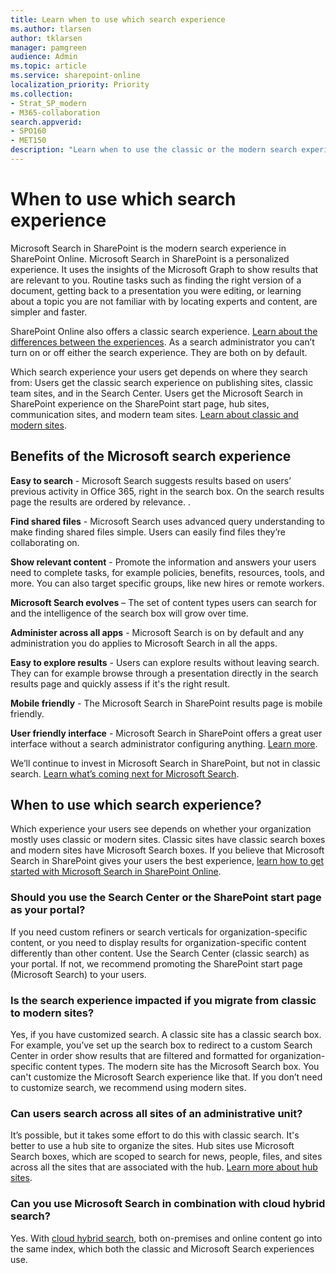 ```yaml
---
title: Learn when to use which search experience
ms.author: tlarsen
author: tklarsen
manager: pamgreen
audience: Admin
ms.topic: article
ms.service: sharepoint-online
localization_priority: Priority
ms.collection:  
- Strat_SP_modern
- M365-collaboration
search.appverid:
- SPO160
- MET150
description: "Learn when to use the classic or the modern search experience in SharePoint"
---
```


# When to use which search experience

Microsoft Search in SharePoint is the modern search experience in SharePoint Online. Microsoft Search in SharePoint is a personalized experience. It uses the insights of the Microsoft Graph to show results that are relevant to you. Routine tasks such as finding the right version of a document, getting back to a presentation you were editing, or learning about a topic you are not familiar with by locating experts and content, are simpler and faster.

SharePoint Online also offers a classic search experience. [Learn about the differences between the experiences](https://docs.microsoft.com/sharepoint/differences-classic-modern-search). As a search administrator you can’t turn on or off either the search experience. They are both on by default.

Which search experience your users get depends on where they search from:
Users get the classic search experience on publishing sites, classic team sites, and in the Search Center. Users get the Microsoft Search in SharePoint experience on the SharePoint start page, hub sites, communication sites, and modern team sites. [Learn about classic and modern sites](https://support.office.com/article/SharePoint-classic-and-modern-experiences-5725c103-505d-4a6e-9350-300d3ec7d73f).

## Benefits of the Microsoft search experience

**Easy to search** - Microsoft Search suggests results based on users’ previous activity in Office 365, right in the search box. On the search results page the results are ordered by relevance. .

**Find shared files** - Microsoft Search uses advanced query understanding to make finding shared files simple. Users can easily find files they’re collaborating on.

**Show relevant content** - Promote the information and answers your users need to complete tasks, for example policies, benefits, resources, tools, and more. You can also target specific groups, like new hires or remote workers.

**Microsoft Search evolves** – The set of content types users can search for and the intelligence of the search box will grow over time.

**Administer across all apps** - Microsoft Search is on by default and any administration you do applies to Microsoft Search in all the apps.

**Easy to explore results** - Users can explore results without leaving search. They can for example browse through a presentation directly in the search results page and quickly assess if it's the right result.

**Mobile friendly** - The Microsoft Search in SharePoint results page is mobile friendly.

**User friendly interface** - Microsoft Search in SharePoint offers a great user interface without a search administrator configuring anything. [Learn more](https://support.office.com/article/find-what-you-need-with-microsoft-search-d5ed5d11-9e5d-4f1d-b8b4-3d371fe0cb87?ui=en-US&rs=en-US&ad=US).

We’ll continue to invest in Microsoft Search in SharePoint, but not in classic search. [Learn what’s coming next for Microsoft Search](http://aka.ms/MicrosoftSearch).

## When to use which search experience?
Which experience your users see depends on whether your organization mostly uses classic or modern sites. Classic sites have classic search boxes and modern sites have Microsoft Search boxes. If you believe that Microsoft Search in SharePoint gives your users the best experience, [learn how to get started with Microsoft Search in SharePoint Online](https://docs.microsoft.com/microsoftsearch/get-started-search-in-sharepoint-online).

### Should you use the Search Center or the SharePoint start page as your portal?
If you need custom refiners or search verticals for organization-specific content, or you need to display results for organization-specific content differently than other content. Use the Search Center (classic search) as your portal. If not, we recommend promoting the SharePoint start page (Microsoft Search) to your users.

### Is the search experience impacted if you migrate from classic to modern sites?
Yes, if you have customized search. A classic site has a classic search box. For example, you’ve set up the search box to redirect to a custom Search Center in order show results that are filtered and formatted for organization-specific content types. The modern site has the Microsoft Search box. You can't customize the Microsoft Search experience like that. If you don’t need to customize search, we recommend using modern sites.

### Can users search across all sites of an administrative unit?
It’s possible, but it takes some effort to do this with classic search. It's better to use a hub site to organize the sites. Hub sites use Microsoft Search boxes, which are scoped to search for news, people, files, and sites across all the sites that are associated with the hub. [Learn more about hub sites](https://support.office.com/article/what-is-a-sharepoint-hub-site-fe26ae84-14b7-45b6-a6d1-948b3966427f?).

### Can you use Microsoft Search in combination with cloud hybrid search?
Yes. With [cloud hybrid search](/sharepoint/hybrid/learn-about-cloud-hybrid-search-for-sharepoint), both on-premises and online content go into the same index, which both the classic and Microsoft Search experiences use.
